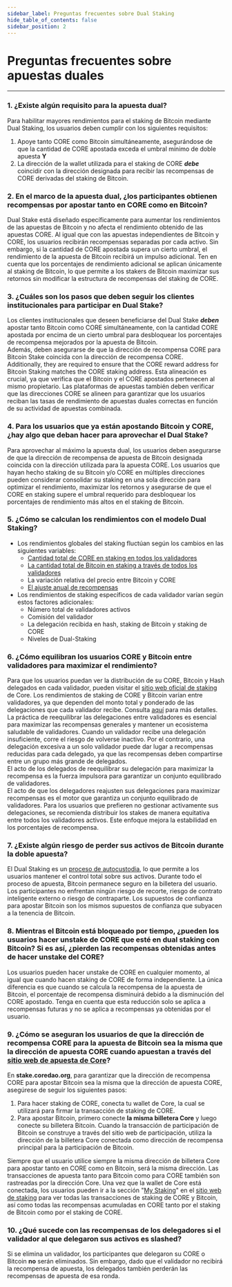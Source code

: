 ```yaml
---
sidebar_label: Preguntas frecuentes sobre Dual Staking
hide_table_of_contents: false
sidebar_position: 2
---
```


# Preguntas frecuentes sobre apuestas duales

---

### 1. ¿Existe algún requisito para la apuesta dual?

Para habilitar mayores rendimientos para el staking de Bitcoin mediante Dual Staking, los usuarios deben cumplir con los siguientes requisitos:

1. Apoye tanto CORE como Bitcoin simultáneamente, asegurándose de que la cantidad de CORE apostada exceda el umbral mínimo de doble apuesta **Y**
2. La dirección de la wallet utilizada para el staking de CORE _**debe**_ coincidir con la dirección designada para recibir las recompensas de CORE derivadas del staking de Bitcoin.

### 2. En el marco de la apuesta dual, ¿los participantes obtienen recompensas por apostar tanto en CORE como en Bitcoin?

Dual Stake está diseñado específicamente para aumentar los rendimientos de las apuestas de Bitcoin y no afecta el rendimiento obtenido de las apuestas CORE. Al igual que con las apuestas independientes de Bitcoin y CORE, los usuarios recibirán recompensas separadas por cada activo. Sin embargo, si la cantidad de CORE apostada supera un cierto umbral, el rendimiento de la apuesta de Bitcoin recibirá un impulso adicional. Ten en cuenta que los porcentajes de rendimiento adicional se aplican únicamente al staking de Bitcoin, lo que permite a los stakers de Bitcoin maximizar sus retornos sin modificar la estructura de recompensas del staking de CORE.

### 3. ¿Cuáles son los pasos que deben seguir los clientes institucionales para participar en Dual Stake?

Los clientes institucionales que deseen beneficiarse del Dual Stake _**deben**_ apostar tanto Bitcoin como CORE simultáneamente, con la cantidad CORE apostada por encima de un cierto umbral para desbloquear los porcentajes de recompensa mejorados por la apuesta de Bitcoin.\
Además, deben asegurarse de que la dirección de recompensa CORE para Bitcoin Stake coincida con la dirección de recompensa CORE.\
Additionally, they are required to ensure that the CORE reward address for Bitcoin Staking matches the CORE staking address. Esta alineación es crucial, ya que verifica que el Bitcoin y el CORE apostados pertenecen al mismo propietario. Las plataformas de apuestas también deben verificar que las direcciones CORE se alineen para garantizar que los usuarios reciban las tasas de rendimiento de apuestas duales correctas en función de su actividad de apuestas combinada.

### 4. Para los usuarios que ya están apostando Bitcoin y CORE, ¿hay algo que deban hacer para aprovechar el Dual Stake?

Para aprovechar al máximo la apuesta dual, los usuarios deben asegurarse de que la dirección de recompensa de apuesta de Bitcoin designada coincida con la dirección utilizada para la apuesta CORE. Los usuarios que hayan hecho staking de su Bitcoin y/o CORE en múltiples direcciones pueden considerar consolidar su staking en una sola dirección para optimizar el rendimiento, maximizar los retornos y asegurarse de que el CORE en staking supere el umbral requerido para desbloquear los porcentajes de rendimiento más altos en el staking de Bitcoin.

### 5. ¿Cómo se calculan los rendimientos con el modelo Dual Staking?

- Los rendimientos globales del staking fluctúan según los cambios en las siguientes variables:
  - [Cantidad total de CORE en staking en todos los validadores](https://stake.coredao.org/validators)
  - [La cantidad total de Bitcoin en staking a través de todos los validadores](https://stake.coredao.org/validators)
  - La variación relativa del precio entre Bitcoin y CORE
  - [El ajuste anual de recompensas](../Learn/core-token/tokenomics.md)
- Los rendimientos de staking específicos de cada validador varían según estos factores adicionales:
  - Número total de validadores activos
  - Comisión del validador
  - La delegación recibida en hash, staking de Bitcoin y staking de CORE
  - Niveles de Dual-Staking

### 6. ¿Cómo equilibran los usuarios CORE y Bitcoin entre validadores para maximizar el rendimiento?

Para que los usuarios puedan ver la distribución de su CORE, Bitcoin y Hash delegados en cada validador, pueden visitar el [sitio web oficial de staking](https://stake.coredao.org/) de Core. Los rendimientos de staking de CORE y Bitcoin varían entre validadores, ya que dependen del monto total y ponderado de las delegaciones que cada validador recibe. Consulta [aquí](../Learn/core-concepts/satoshi-plus-consensus/rewards.md) para más detalles.\
La práctica de reequilibrar las delegaciones entre validadores es esencial para maximizar las recompensas generales y mantener un ecosistema saludable de validadores. Cuando un validador recibe una delegación insuficiente, corre el riesgo de volverse inactivo. Por el contrario, una delegación excesiva a un solo validador puede dar lugar a recompensas reducidas para cada delegado, ya que las recompensas deben compartirse entre un grupo más grande de delegados.\
El acto de los delegados de reequilibrar su delegación para maximizar la recompensa es la fuerza impulsora para garantizar un conjunto equilibrado de validadores.\
El acto de que los delegadores reajusten sus delegaciones para maximizar recompensas es el motor que garantiza un conjunto equilibrado de validadores. Para los usuarios que prefieren no gestionar activamente sus delegaciones, se recomienda distribuir los stakes de manera equitativa entre todos los validadores activos. Este enfoque mejora la estabilidad en los porcentajes de recompensa.

### 7. ¿Existe algún riesgo de perder sus activos de Bitcoin durante la doble apuesta?

El Dual Staking es un [proceso de autocustodia](../stake-and-delegate/btc-staking/overview.md), lo que permite a los usuarios mantener el control total sobre sus activos. Durante todo el proceso de apuesta, Bitcoin permanece seguro en la billetera del usuario.  Los participantes no enfrentan ningún riesgo de recorte, riesgo de contrato inteligente externo o riesgo de contraparte. Los supuestos de confianza para apostar Bitcoin son los mismos supuestos de confianza que subyacen a la tenencia de Bitcoin.

### 8. Mientras el Bitcoin está bloqueado por tiempo, ¿pueden los usuarios hacer unstake de CORE que esté en dual staking con Bitcoin? Si es así, ¿pierden las recompensas obtenidas antes de hacer unstake del CORE?

Los usuarios pueden hacer unstake de CORE en cualquier momento, al igual que cuando hacen staking de CORE de forma independiente. La única diferencia es que cuando se calcula la recompensa de la apuesta de Bitcoin, el porcentaje de recompensa disminuirá debido a la disminución del CORE apostado. Tenga en cuenta que esta reducción solo se aplica a recompensas futuras y no se aplica a recompensas ya obtenidas por el usuario.

### 9. ¿Cómo se aseguran los usuarios de que la dirección de recompensa CORE para la apuesta de Bitcoin sea la misma que la dirección de apuesta CORE cuando apuestan a través del [sitio web de apuesta de Core](https://stake.coredao.org/)?

En **stake.coredao.org**, para garantizar que la dirección de recompensa CORE para apostar Bitcoin sea la misma que la dirección de apuesta CORE, asegúrese de seguir los siguientes pasos:

1. Para hacer staking de CORE, conecta tu wallet de Core, la cual se utilizará para firmar la transacción de staking de CORE.
2. Para apostar Bitcoin, primero conecte **la misma billetera Core** y luego conecte su billetera Bitcoin. Cuando la transacción de participación de Bitcoin se construye a través del sitio web de participación, utiliza la dirección de la billetera Core conectada como dirección de recompensa principal para la participación de Bitcoin.

Siempre que el usuario utilice siempre la misma dirección de billetera Core para apostar tanto en CORE como en Bitcoin, será la misma dirección. Las transacciones de apuesta tanto para Bitcoin como para CORE también son rastreadas por la dirección Core. Una vez que la wallet de Core está conectada, los usuarios pueden ir a la sección "[My Staking](https://stake.coredao.org/mystaking)" en el [sitio web de staking](https://stake.coredao.org/) para ver todas las transacciones de staking de CORE y Bitcoin, así como todas las recompensas acumuladas en CORE tanto por el staking de Bitcoin como por el staking de CORE.

### 10. ¿Qué sucede con las recompensas de los delegadores si el validador al que delegaron sus activos es slashed?

Si se elimina un validador, los participantes que delegaron su CORE o Bitcoin **no** serán eliminados. Sin embargo, dado que el validador no recibirá la recompensa de apuesta, los delegados también perderán las recompensas de apuesta de esa ronda.
